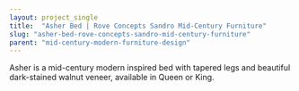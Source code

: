 ```yaml
---
layout: project_single
title:  "Asher Bed | Rove Concepts Sandro Mid-Century Furniture"
slug: "asher-bed-rove-concepts-sandro-mid-century-furniture"
parent: "mid-century-modern-furniture-design"
---
```

Asher is a mid-century modern inspired bed with tapered legs and beautiful dark-stained walnut veneer, available in Queen or King.